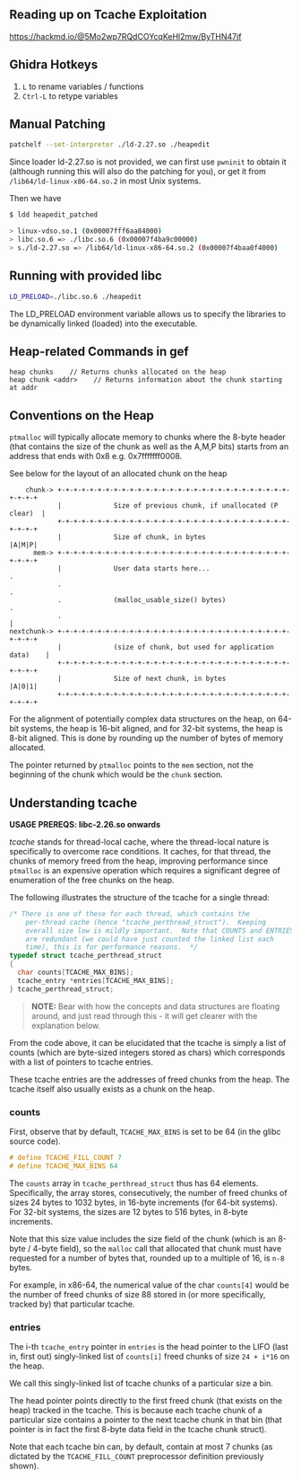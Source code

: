 ## Reading up on Tcache Exploitation

https://hackmd.io/@5Mo2wp7RQdCOYcqKeHl2mw/ByTHN47jf

## Ghidra Hotkeys
1. `L` to rename variables / functions
2. `Ctrl-L` to retype variables

## Manual Patching

```bash
patchelf --set-interpreter ./ld-2.27.so ./heapedit
```

Since loader ld-2.27.so is not provided, we can first use `pwninit` to obtain it (although running this will also do the patching for you), or get it from `/lib64/ld-linux-x86-64.so.2` in most Unix systems. 

Then we have

```bash
$ ldd heapedit_patched

> linux-vdso.so.1 (0x00007fff6aa84000)
> libc.so.6 => ./libc.so.6 (0x00007f4ba9c00000)
> s./ld-2.27.so => /lib64/ld-linux-x86-64.so.2 (0x00007f4baa0f4000)
```

## Running with provided libc

```bash
LD_PRELOAD=./libc.so.6 ./heapedit
```

The LD_PRELOAD environment variable allows us to specify the libraries to be dynamically linked (loaded) into the executable. 

## Heap-related Commands in gef

```
heap chunks    // Returns chunks allocated on the heap
heap chunk <addr>    // Returns information about the chunk starting at addr
```

## Conventions on the Heap

`ptmalloc` will typically allocate memory to chunks where the 8-byte header (that contains the size of the chunk as well as the A,M,P bits) starts from an address that ends with 0x8 e.g. 0x7fffffff0008. 

See below for the layout of an allocated chunk on the heap

```
    chunk-> +-+-+-+-+-+-+-+-+-+-+-+-+-+-+-+-+-+-+-+-+-+-+-+-+-+-+-+-+-+-+-+-+
            |             Size of previous chunk, if unallocated (P clear)  |
            +-+-+-+-+-+-+-+-+-+-+-+-+-+-+-+-+-+-+-+-+-+-+-+-+-+-+-+-+-+-+-+-+
            |             Size of chunk, in bytes                     |A|M|P|
      mem-> +-+-+-+-+-+-+-+-+-+-+-+-+-+-+-+-+-+-+-+-+-+-+-+-+-+-+-+-+-+-+-+-+
            |             User data starts here...                          .
            .                                                               .
            .             (malloc_usable_size() bytes)                      .
            .                                                               |
nextchunk-> +-+-+-+-+-+-+-+-+-+-+-+-+-+-+-+-+-+-+-+-+-+-+-+-+-+-+-+-+-+-+-+-+
            |             (size of chunk, but used for application data)    |
            +-+-+-+-+-+-+-+-+-+-+-+-+-+-+-+-+-+-+-+-+-+-+-+-+-+-+-+-+-+-+-+-+
            |             Size of next chunk, in bytes                |A|0|1|
            +-+-+-+-+-+-+-+-+-+-+-+-+-+-+-+-+-+-+-+-+-+-+-+-+-+-+-+-+-+-+-+-+
```

For the alignment of potentially complex data structures on the heap, on 64-bit systems, the heap is 16-bit aligned, and for 32-bit systems, the heap is 8-bit aligned. This is done by rounding up the number of bytes of memory allocated. 

The pointer returned by `ptmalloc` points to the `mem` section, not the beginning of the chunk which would be the `chunk` section. 

## Understanding tcache

**USAGE PREREQS: libc-2.26.so onwards**

_tcache_ stands for thread-local cache, where the thread-local nature is specifically to overcome race conditions. It caches, for that thread, the chunks of memory freed from the heap, improving performance since `ptmalloc` is an expensive operation which requires a significant degree of enumeration of the free chunks on the heap. 

The following illustrates the structure of the tcache for a single thread: 

```c
/* There is one of these for each thread, which contains the
    per-thread cache (hence "tcache_perthread_struct").  Keeping
    overall size low is mildly important.  Note that COUNTS and ENTRIES
    are redundant (we could have just counted the linked list each
    time), this is for performance reasons.  */
typedef struct tcache_perthread_struct
{
  char counts[TCACHE_MAX_BINS];
  tcache_entry *entries[TCACHE_MAX_BINS];
} tcache_perthread_struct;
```

> **NOTE:** Bear with how the concepts and data structures are floating around, and just read through this - it will get clearer with the explanation below. 

From the code above, it can be elucidated that the tcache is simply a list of counts (which are byte-sized integers stored as chars) which corresponds with a list of pointers to tcache entries. 

These tcache entries are the addresses of freed chunks from the heap. The tcache itself also usually exists as a chunk on the heap. 

### counts

First, observe that by default, `TCACHE_MAX_BINS` is set to be 64 (in the glibc source code). 

```c
# define TCACHE_FILL_COUNT 7
# define TCACHE_MAX_BINS 64
```

The `counts` array in `tcache_perthread_struct` thus has 64 elements. Specifically, the array stores, consecutively, the number of freed chunks of sizes 24 bytes to 1032 bytes, in 16-byte increments (for 64-bit systems). For 32-bit systems, the sizes are 12 bytes to 516 bytes, in 8-byte increments. 

Note that this size value includes the size field of the chunk (which is an 8-byte / 4-byte field), so the `malloc` call that allocated that chunk must have requested for a number of bytes that, rounded up to a multiple of 16, is `n-8` bytes. 

For example, in x86-64, the numerical value of the char `counts[4]` would be the number of freed chunks of size 88 stored in (or more specifically, tracked by) that particular tcache. 

### entries

The i-th `tcache_entry` pointer in `entries` is the head pointer to the LIFO (last in, first out) singly-linked list of `counts[i]` freed chunks of size `24 + i*16` on the heap. 

We call this singly-linked list of tcache chunks of a particular size a bin. 

The head pointer points directly to the first freed chunk (that exists on the heap) tracked in the tcache. This is because each tcache chunk of a particular size contains a pointer to the next tcache chunk in that bin (that pointer is in fact the first 8-byte data field in the tcache chunk struct). 

Note that each tcache bin can, by default, contain at most 7 chunks (as dictated by the `TCACHE_FILL_COUNT` preprocessor definition previously shown). 